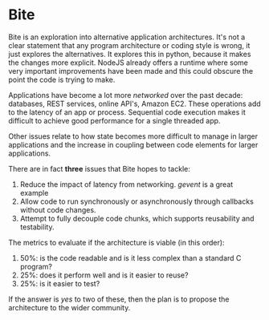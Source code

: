 # Bite

Bite is an exploration into alternative application architectures. It's not a clear statement that any
program architecture or coding style is wrong, it just explores the alternatives. It explores this in
python, because it makes the changes more explicit. NodeJS already offers a runtime where some very
important improvements have been made and this could obscure the point the code is trying to make.

Applications have become a lot more _networked_ over the past decade: databases, REST services, online
API's, Amazon EC2. These operations add to the latency of an app or process. Sequential code execution
makes it difficult to achieve good performance for a single threaded app.

Other issues relate to how state becomes more difficult to manage in larger applications and the increase
in coupling between code elements for larger applications.

There are in fact **three** issues that Bite hopes to tackle:

1. Reduce the impact of latency from networking. _gevent_ is a great example 
2. Allow code to run synchronously or asynchronously through callbacks without code changes.
3. Attempt to fully decouple code chunks, which supports reusability and testability.

The metrics to evaluate if the architecture is viable (in this order):

1. 50%: is the code readable and is it less complex than a standard C program?
2. 25%: does it perform well and is it easier to reuse?
3. 25%: is it easier to test?

If the answer is _yes_ to two of these, then the plan is to propose the architecture to the wider community.


